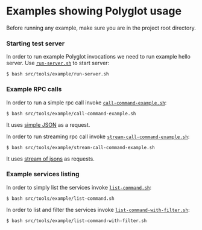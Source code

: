 # Examples showing Polyglot usage

Before running any example, make sure you are in the project root directory.

### Starting test server

In order to run example Polyglot invocations we need to run example hello server. Use [`run-server.sh`](https://github.com/grpc-ecosystem/polyglot/tree/master/src/tools/example/run-server.sh) to start server:

`$ bash src/tools/example/run-server.sh`

### Example RPC calls

In order to run a simple rpc call invoke [`call-command-example.sh`](https://github.com/grpc-ecosystem/polyglot/tree/master/src/tools/example/call-command-example.sh):

`$ bash src/tools/example/call-command-example.sh`

It uses [simple JSON](https://github.com/grpc-ecosystem/polyglot/tree/master/src/tools/example/request.pb.ascii) as a request.

In order to run streaming rpc call invoke [`stream-call-command-example.sh`](https://github.com/grpc-ecosystem/polyglot/tree/master/src/tools/example/stream-call-command-example.sh):

`$ bash src/tools/example/stream-call-command-example.sh`

It uses [stream of jsons](https://github.com/grpc-ecosystem/polyglot/tree/master/src/tools/example/requests_multi.pb.ascii) as requests.

### Example services listing

In order to simply list the services invoke [`list-command.sh`](https://github.com/grpc-ecosystem/polyglot/tree/master/src/tools/example/list-command.sh):

`$ bash src/tools/example/list-command.sh`

In order to list and filter the services invoke [`list-command-with-filter.sh`](https://github.com/grpc-ecosystem/polyglot/tree/master/src/tools/example/list-command-with-filter.sh):

`$ bash src/tools/example/list-command-with-filter.sh`